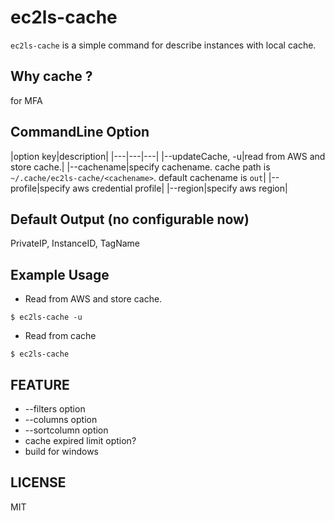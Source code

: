 ec2ls-cache
===
`ec2ls-cache` is a simple command for describe instances with local cache.

Why cache ?
---
for MFA

CommandLine Option
---
|option key|description|
|---|---|---|
|--updateCache, -u|read from AWS and store cache.|
|--cachename|specify cachename. cache path is `~/.cache/ec2ls-cache/<cachename>`. default cachename is `out`|
|--profile|specify aws credential profile|
|--region|specify aws region|

Default Output (no configurable now)
---
PrivateIP, InstanceID, TagName

Example Usage
---
- Read from AWS and store cache.
```
$ ec2ls-cache -u
```

- Read from cache
```
$ ec2ls-cache
```


FEATURE
---
- --filters option
- --columns option
- --sortcolumn option
- cache expired limit option?
- build for windows

LICENSE
---
MIT
